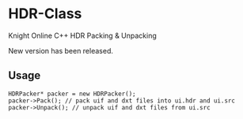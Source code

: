 # HDR-Class
Knight Online C++ HDR Packing &amp; Unpacking

New version has been released.

## Usage
	HDRPacker* packer = new HDRPacker();  
	packer->Pack(); // pack uif and dxt files into ui.hdr and ui.src  
	packer->Unpack(); // unpack uif and dxt files from ui.src

